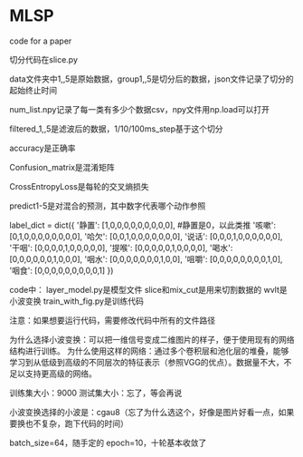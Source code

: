 # MLSP
code for a paper

切分代码在slice.py

data文件夹中1,,5是原始数据，group1,,5是切分后的数据，json文件记录了切分的起始终止时间

num_list.npy记录了每一类有多少个数据csv，npy文件用np.load可以打开

filtered_1,,5是滤波后的数据，1/10/100ms_step基于这个切分

accuracy是正确率

Confusion_matrix是混淆矩阵

CrossEntropyLoss是每轮的交叉熵损失

predict1-5是对混合的预测，其中数字代表哪个动作参照

label_dict = dict({
    '静置': [1,0,0,0,0,0,0,0,0,0],	#静置是0，以此类推
    '咳嗽': [0,1,0,0,0,0,0,0,0,0],
    '哈欠': [0,0,1,0,0,0,0,0,0,0],
    '说话': [0,0,0,1,0,0,0,0,0,0],
    '干咽': [0,0,0,0,1,0,0,0,0,0],
    '提喉': [0,0,0,0,0,1,0,0,0,0],
    '喝水': [0,0,0,0,0,0,1,0,0,0],
    '咽水': [0,0,0,0,0,0,0,1,0,0],
    '咀嚼': [0,0,0,0,0,0,0,0,1,0],
    '咽食': [0,0,0,0,0,0,0,0,0,1]
})

code中：
layer_model.py是模型文件
slice和mix_cut是用来切割数据的
wvlt是小波变换
train_with_fig.py是训练代码

注意：如果想要运行代码，需要修改代码中所有的文件路径

为什么选择小波变换：可以把一维信号变成二维图片的样子，便于使用现有的网络结构进行训练。
为什么使用这样的网络：通过多个卷积层和池化层的堆叠，能够学习到从低级到高级的不同层次的特征表示（参照VGG的优点）。数据量不大，不足以支持更高级的网络。

训练集大小：9000
测试集大小：忘了，等会再说

小波变换选择的小波是：cgau8（忘了为什么选这个，好像是图片好看一点，如果要换也不复杂，跑下代码的时间）

batch_size=64，随手定的
epoch=10，十轮基本收敛了

